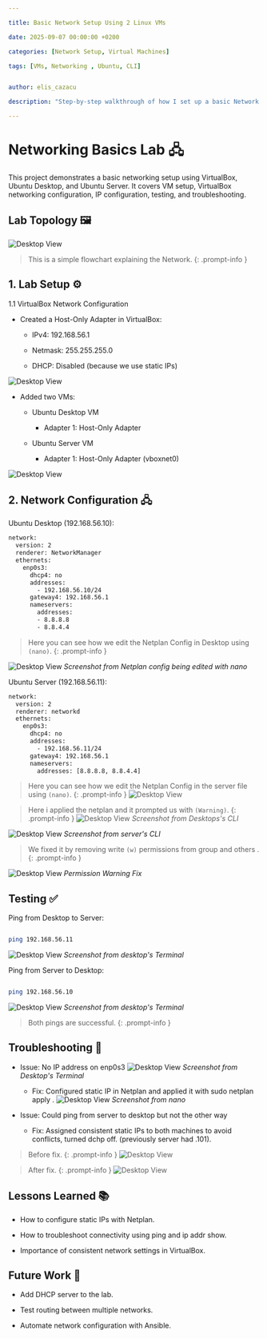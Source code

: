 ```yaml
---

title: Basic Network Setup Using 2 Linux VMs

date: 2025-09-07 00:00:00 +0200

categories: [Network Setup, Virtual Machines]

tags: [VMs, Networking , Ubuntu, CLI]


author: elis_cazacu

description: "Step-by-step walkthrough of how I set up a basic Network using 2 Ubuntu Virtual Machines"

---
```

# Networking Basics Lab 🖧

This project demonstrates a basic networking setup using VirtualBox, Ubuntu Desktop, and Ubuntu Server.
It covers VM setup, VirtualBox networking configuration, IP configuration, testing, and troubleshooting.

## Lab Topology 🖼️

![Desktop View](/assets/img/network-project/flowchart.png)

> This is a simple flowchart explaining the Network.
{: .prompt-info }

## 1. Lab Setup ⚙️

1.1 VirtualBox Network Configuration

- Created a Host-Only Adapter in VirtualBox:

  - IPv4: 192.168.56.1

  - Netmask: 255.255.255.0

  - DHCP: Disabled (because we use static IPs)
  
![Desktop View](/assets/img/network-project/vm-network-settings.png)

- Added two VMs:

  - Ubuntu Desktop VM

    - Adapter 1: Host-Only Adapter

  - Ubuntu Server VM

    - Adapter 1: Host-Only Adapter (vboxnet0)
	
![Desktop View](/assets/img/network-project/vbox-show.png)


## 2. Network Configuration 🖧

Ubuntu Desktop (192.168.56.10):
```bash
network:
  version: 2
  renderer: NetworkManager
  ethernets:
    enp0s3:
      dhcp4: no
      addresses:
        - 192.168.56.10/24
      gateway4: 192.168.56.1
      nameservers:
        addresses: 
		- 8.8.8.8
		- 8.8.4.4
```
> Here you can see how we edit the Netplan Config in Desktop using `(nano)`.
{: .prompt-info }

![Desktop View](/assets/img/network-project/edit-netconfg-ubuntu-1.png)
_Screenshot from Netplan config being edited with nano_

Ubuntu Server (192.168.56.11):
```bash
network:
  version: 2
  renderer: networkd
  ethernets:
    enp0s3:
      dhcp4: no
      addresses:
        - 192.168.56.11/24
      gateway4: 192.168.56.1
      nameservers:
        addresses: [8.8.8.8, 8.8.4.4]
```
> Here you can see how we edit the Netplan Config in the server file using `(nano)`.
{: .prompt-info }
![Desktop View](/assets/img/network-project/redid-netconfig-server-dhcp-off.png)

> Here i applied the netplan and it prompted us with `(Warning)`.
{: .prompt-info }
![Desktop View](/assets/img/network-project/permissions-issue-1.png)
_Screenshot from Desktops's CLI_

![Desktop View](/assets/img/network-project/netplan-apply.png)
_Screenshot from server's CLI_

> We fixed it by removing write `(w)` permissions from group and others .
{: .prompt-info }

![Desktop View](/assets/img/network-project/fixed-permissions-1.png)
_Permission Warning Fix_


## Testing ✅

Ping from Desktop to Server:

```bash

ping 192.168.56.11

```

![Desktop View](/assets/img/network-project/finally-pingserver-fromdesktop.png)
_Screenshot from desktop's Terminal_

Ping from Server to Desktop:

```bash

ping 192.168.56.10

```

![Desktop View](/assets/img/network-project/ping-fromserver-to-desktop.png)
_Screenshot from desktop's Terminal_

> Both pings are successful.
{: .prompt-info }

## Troubleshooting 🔧

- Issue: No IP address on enp0s3
![Desktop View](/assets/img/network-project/changes-not-applied-through-ip-address-set.png)
_Screenshot from Desktop's Terminal_

  - Fix: Configured static IP in Netplan and applied it with sudo netplan apply
.
![Desktop View](/assets/img/network-project/edit-netconfg-ubuntu-1.png)
_Screenshot from nano_


- Issue: Could ping from server to desktop but not the other way
  - Fix: Assigned consistent static IPs to both machines to avoid conflicts, turned dchp off. (previously server had .101).

> Before fix.
{: .prompt-info }
![Desktop View](/assets/img/network-project/server-showaddr-problem.png)

> After fix.
{: .prompt-info }
![Desktop View](/assets/img/network-project/server-addr-after-dhcp-off.png)


## Lessons Learned 📚

- How to configure static IPs with Netplan.

- How to troubleshoot connectivity using ping and ip addr show.

- Importance of consistent network settings in VirtualBox.

## Future Work 🔮

- Add DHCP server to the lab.

- Test routing between multiple networks.

- Automate network configuration with Ansible.